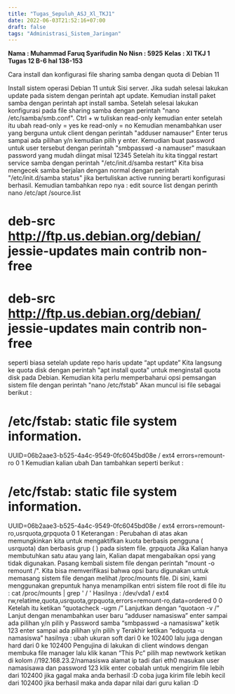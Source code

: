 ```yaml
---
title: "Tugas_Sepuluh_ASJ_Xl_TKJ1"
date: 2022-06-03T21:52:16+07:00
draft: false
tags: "Administrasi_Sistem_Jaringan"
---
```


**Nama : Muhammad Faruq Syarifudin**
**No Nisn : 5925**
**Kelas : Xl TKJ 1**
**Tugas 12 B-6 hal 138-153**

Cara install dan konfigurasi file sharing samba dengan quota di Debian 11


Install sistem operasi Debian 11 untuk Sisi server.
Jika sudah selesai lakukan update pada sistem dengan perintah apt update.
Kemudian install paket samba dengan perintah apt install samba.
Setelah selesai lakukan konfigurasi pada file sharing samba dengan perintah                "nano /etc/samba/smb.conf".
Ctrl + w tuliskan read-only kemudian enter setelah itu ubah read-only = yes ke
read-only = no
Kemudian menambahkan user yang berguna untuk client dengan perintah "adduser namauser" Enter terus sampai ada pilihan y/n kemudian pilih y enter.
Kemudian buat password untuk user tersebut dengan perintah "smbpasswd -a namauser" masukaan password yang mudah diingat misal 12345
Setelah itu kita tinggal restart service samba dengan perintah "/etc/init.d/samba restart"
Kita bisa mengecek samba berjalan dengan normal dengan perintah "/etc/init.d/samba status" jika bertuliskan active running berarti konfigurasi berhasil.
Kemudian tambahkan repo nya :
edit source list dengan perinth nano /etc/apt /source.list
# deb-src http://ftp.us.debian.org/debian/ jessie-updates main contrib non-free
# deb-src http://ftp.us.debian.org/debian/ jessie-updates main contrib non-free
seperti biasa setelah update repo haris update “apt update”
Kita langsung ke quota disk dengan perintah "apt install quota" untuk menginstall quota disk pada Debian.
Kemudian kita perlu memperbaharui opsi pemsangan sistem file dengan perintah "nano /etc/fstab"
Akan muncul isi file sebagai berikut :
# /etc/fstab: static file system information.
UUID=06b2aae3-b525-4a4c-9549-0fc6045bd08e	/	ext4	errors=remount-ro	0	1
Kemudian kalian ubah Dan tambahkan seperti berikut :
# /etc/fstab: static file system information.
UUID=06b2aae3-b525-4a4c-9549-0fc6045bd08e	/	ext4	errors=remount-ro,usrquota,grpquota	0	1
Keterangan :
Perubahan di atas akan memungkinkan kita untuk mengaktifkan kuota berbasis pengguna ( usrquota) dan berbasis grup ( ) pada sistem file. grpquota Jika Kalian hanya membutuhkan satu atau yang lain, Kalian dapat mengabaikan opsi yang tidak digunakan.
Pasang kembali sistem file dengan perintah "mount -o remount /".
Kita bisa memverifikasi bahwa opsi baru digunakan untuk memasang sistem file dengan melihat  /proc/mounts file. Di sini, kami menggunakan grepuntuk hanya menampilkan entri sistem file root di file itu : 
cat /proc/mounts | grep ' / '
Hasilnya :
/dev/vda1 / ext4 rw,relatime,quota,usrquota,grpquota,errors=remount-ro,data=ordered 0 0
Ketelah itu ketikan “quotacheck -ugm /”
Lanjutkan dengan “quotaon -v /”
Lanjut dengan menambahkan user baru “adduser namasiswa” enter sampai ada pilihan y/n pilih y
Password samba “smbpasswd -a namasiswa” ketik 123 enter sampai ada pilihan y/n pilih y
Terakhir ketikan “edquota -u namasiswa”
hasilnya : ubah ukuran soft dari 0 ke 102400 lalu juga dengan hard dari 0 ke 102400
Pengujina di lakukan di client windows dengan membuka file manager lalu klik kanan “This Pc” pilih map newtwork ketikan di kolom //192.168.23.2/namasiswa alamat ip tadi dari eth0
masukan user namasisawa dan password 123 klik enter
cobalah untuk mengirim file lebih dari 102400 jika gagal maka anda berhasil :D
coba juga kirim file lebih kecil dari 102400 jika berhasil maka anda dapar nilai dari guru kalian :D
